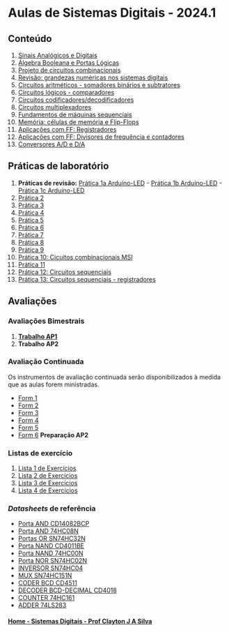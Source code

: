 # Aulas de Sistemas Digitais - 2024.1

## Conteúdo
1. [Sinais Analógicos e Digitais](sisdig_aulas/digitaisAnalogicos.md)
2. [Álgebra Booleana e Portas Lógicas](sisdig_aulas/algebraPortasLogicas.md)  
3. [Projeto de circuitos combinacionais](sisdig_aulas/circuitosCombinacionais.md)
4. [Revisão: grandezas numéricas nos sistemas digitais](https://github.com/claytonjasilva/claytonjasilva.github.io/blob/main/arq_aulas/dimensoesUnidadesAritmeticaComputacional1.md)
5. [Circuitos aritméticos - somadores binários e subtratores](sisdig_aulas/circuitosSomadores.md)
6. [Circuitos lógicos - comparadores](sisdig_aulas/circuitosComparadores.md)
7. [Circuitos codificadores/decodificadores](sisdig_aulas/circuitosDecodificadores.md)
8. [Circuitos multiplexadores](sisdig_aulas/circuitosMultiplexadores.md)
9. [Fundamentos de máquinas sequenciais](sisdig_aulas/circuitosSequenciais.md)
10. [Memória: células de memória e Flip-Flops](sisdig_aulas/flipflop.md)
11. [Aplicações com FF: Registradores](sisdig_aulas/registradores.md)
12. [Aplicações com FF: Divisores de frequência e contadores](sisdig_aulas/outras_aplicacoes.md)
13. [Conversores A/D e D/A](sisdig_aulas/sisdig_9.pdf)  

## Práticas de laboratório
1. **Práticas de revisão:** [Prática 1a Arduíno-LED](https://github.com/claytonjasilva/claytonjasilva.github.io/blob/main/arq_aulas/pratica_ligaLED.md) -
[Prática 1b Arduíno-LED](https://github.com/claytonjasilva/claytonjasilva.github.io/blob/main/arq_aulas/pratica_saidaArduino.md) -
[Prática 1c Arduíno-LED](https://github.com/claytonjasilva/claytonjasilva.github.io/blob/main/arq_aulas/pratica_entradaArduino.md) 
2. [Prática 2](sisdig_aulas/sisdig_pratica2.md)
3. [Prática 3](sisdig_aulas/sisdig_pratica3.md)
4. [Prática 4](sisdig_aulas/sisdig_pratica4.md)
5. [Prática 5](sisdig_aulas/sisdig_pratica5.md)
6. [Prática 6](sisdig_aulas/sisdig_pratica6.md)
7. [Prática 7](sisdig_aulas/sisdig_pratica7.md)
8. [Prática 8](sisdig_aulas/sisdig_pratica8.md)
9. [Prática 9](sisdig_aulas/sisdig_pratica9.md)
10. [Prática 10: Cicuitos combinacionais MSI](sisdig_aulas/sisdig_pratica10.md)
11. [Prática 11](sisdig_aulas/sisdig_pratica11.md)
12. [Prática 12: Circuitos sequenciais](sisdig_aulas/sisdig_pratica12.md)
13. [Prática 13: Circuitos sequenciais - registradores](sisdig_aulas/sisdig_pratica13.md)

## Avaliações
### Avaliações Bimestrais
1. **[Trabalho AP1](https://1drv.ms/b/s!AsTd8oN7mu8pkp5L137SFrrLIrjH8A?e=nGZwPh)**   
2. **Trabalho AP2**    

### Avaliação Continuada
Os instrumentos de avaliação continuada serão disponibilizados à medida que as aulas forem ministradas.  
- [Form 1](https://forms.gle/WYG6b4gP25n41MJD9)
- [Form 2](/sisdig_aulas/images_sisdig/SistemasDigitaisForm2.pdf)
- [Form 3](/sisdig_aulas/images_sisdig/SisDig_Form3.pdf)  
- [Form 4](https://forms.gle/GBH7K1XD1QpkS3fD6)
- [Form 5](/sisdig_aulas/images_sisdig/SisDig_Form5.pdf)
- [Form 6](/sisdig_aulas/images_sisdig/sisdigtesteAP2.pdf) **Preparação AP2**

### Listas de exercício
1. [Lista 1 de Exercícios](sisdig_aulas/sisdig_exercicios1_aulas.md)
2. [Lista 2 de Exercícios](sisdig_aulas/sisdig_exercicios2_aulas.md)
3. [Lista 3 de Exercícios](sisdig_aulas/sisdig_exercicios3_aulas.md)
4. [Lista 4 de Exercícios](sisdig_aulas/sisdig_exercicios4_aulas.md)

### *Datasheets* de referência  
+ [Porta AND CD14082BCP](sisdig_aulas/CD14082BCP_Motorola.pdf)  
+ [Porta AND 74HC08N](sisdig_aulas/74HC08N_Philips.pdf)
+ [Portas OR SN74HC32N](sisdig_aulas/SN74HC32N_Texas.pdf)  
+ [Porta NAND CD4011BE](sisdig_aulas/CD4011BE_Texas.pdf)  
+ [Porta NAND 74HC00N](sisdig_aulas/74HC00N_Philips.pdf)
+ [Porta NOR SN74HC02N](sisdig_aulas/SN74HC02N_Texas.pdf)
+ [INVERSOR SN74HC04](sisdig_aulas/SN74HC04_Philips.pdf)  
+ [MUX SN74HC151N](sisdig_aulas/SN74HC151N_Texas.pdf)  
+ [CODER BCD CD4511](sisdig_aulas/CD4511_Texas.pdf)  
+ [DECODER BCD-DECIMAL CD4018](sisdig_aulas/CD4028_Texas.pdf)  
+ [COUNTER 74HC161](sisdig_aulas/74HC161_Philips.pdf)  
+ [ADDER 74LS283](sisdig_aulas/74LS283_National.pdf)

#### [Home - Sistemas Digitais - Prof Clayton J A Silva](/sisdig.md)
